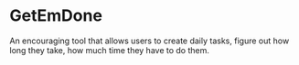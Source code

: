 # GetEmDone
An encouraging tool that allows users to create daily tasks, figure out how long they take, how much time they have to do them.
